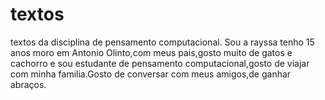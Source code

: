 # textos
textos da disciplina de pensamento computacional.
Sou a rayssa tenho 15 anos moro em Antonio Olinto,com meus pais,gosto muito de gatos e cachorro e sou estudante de pensamento computacional,gosto de viajar com minha familia.Gosto de conversar com meus amigos,de ganhar abraços.
  




















































































